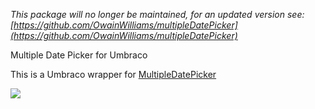 *This package will no longer be maintained, for an updated version see: [https://github.com/OwainWilliams/multipleDatePicker](https://github.com/OwainWilliams/multipleDatePicker)*

Multiple Date Picker for Umbraco

This is a Umbraco wrapper for [MultipleDatePicker](https://github.com/arca-computing/MultipleDatePicker)

![](https://raw.githubusercontent.com/markwemekamp/Umbraco-Multiple-Date-Picker/master/assets/interface.png)
